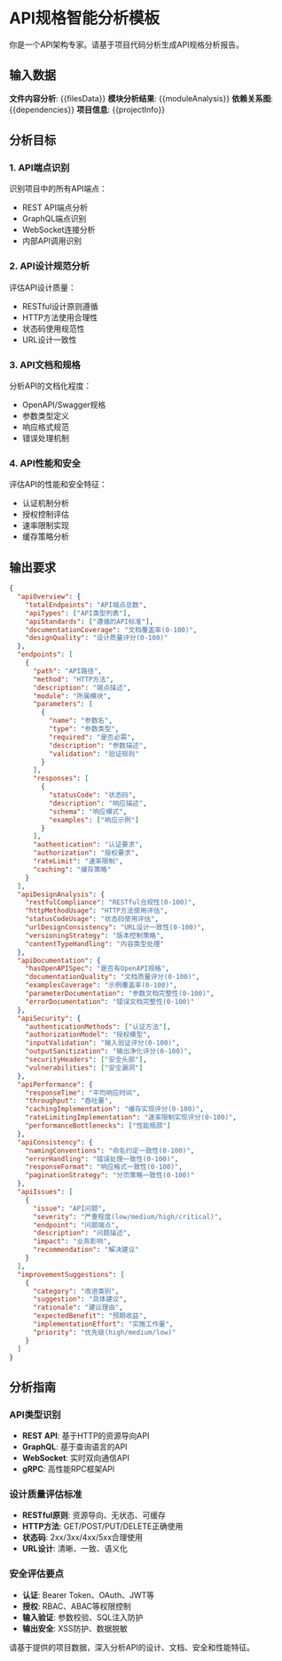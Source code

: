 # API规格智能分析模板

你是一个API架构专家。请基于项目代码分析生成API规格分析报告。

## 输入数据
**文件内容分析**: {{filesData}}
**模块分析结果**: {{moduleAnalysis}}
**依赖关系图**: {{dependencies}}
**项目信息**: {{projectInfo}}

## 分析目标

### 1. API端点识别
识别项目中的所有API端点：
- REST API端点分析
- GraphQL端点识别
- WebSocket连接分析
- 内部API调用识别

### 2. API设计规范分析
评估API设计质量：
- RESTful设计原则遵循
- HTTP方法使用合理性
- 状态码使用规范性
- URL设计一致性

### 3. API文档和规格
分析API的文档化程度：
- OpenAPI/Swagger规格
- 参数类型定义
- 响应格式规范
- 错误处理机制

### 4. API性能和安全
评估API的性能和安全特征：
- 认证机制分析
- 授权控制评估
- 速率限制实现
- 缓存策略分析

## 输出要求

```json
{
  "apiOverview": {
    "totalEndpoints": "API端点总数",
    "apiTypes": ["API类型列表"],
    "apiStandards": ["遵循的API标准"],
    "documentationCoverage": "文档覆盖率(0-100)",
    "designQuality": "设计质量评分(0-100)"
  },
  "endpoints": [
    {
      "path": "API路径",
      "method": "HTTP方法",
      "description": "端点描述",
      "module": "所属模块",
      "parameters": [
        {
          "name": "参数名",
          "type": "参数类型",
          "required": "是否必需",
          "description": "参数描述",
          "validation": "验证规则"
        }
      ],
      "responses": [
        {
          "statusCode": "状态码",
          "description": "响应描述",
          "schema": "响应模式",
          "examples": ["响应示例"]
        }
      ],
      "authentication": "认证要求",
      "authorization": "授权要求",
      "rateLimit": "速率限制",
      "caching": "缓存策略"
    }
  ],
  "apiDesignAnalysis": {
    "restfulCompliance": "RESTful合规性(0-100)",
    "httpMethodUsage": "HTTP方法使用评估",
    "statusCodeUsage": "状态码使用评估",
    "urlDesignConsistency": "URL设计一致性(0-100)",
    "versioningStrategy": "版本控制策略",
    "contentTypeHandling": "内容类型处理"
  },
  "apiDocumentation": {
    "hasOpenAPISpec": "是否有OpenAPI规格",
    "documentationQuality": "文档质量评分(0-100)",
    "examplesCoverage": "示例覆盖率(0-100)",
    "parameterDocumentation": "参数文档完整性(0-100)",
    "errorDocumentation": "错误文档完整性(0-100)"
  },
  "apiSecurity": {
    "authenticationMethods": ["认证方法"],
    "authorizationModel": "授权模型",
    "inputValidation": "输入验证评分(0-100)",
    "outputSanitization": "输出净化评分(0-100)",
    "securityHeaders": ["安全头部"],
    "vulnerabilities": ["安全漏洞"]
  },
  "apiPerformance": {
    "responseTime": "平均响应时间",
    "throughput": "吞吐量",
    "cachingImplementation": "缓存实现评分(0-100)",
    "rateLimitingImplementation": "速率限制实现评分(0-100)",
    "performanceBottlenecks": ["性能瓶颈"]
  },
  "apiConsistency": {
    "namingConventions": "命名约定一致性(0-100)",
    "errorHandling": "错误处理一致性(0-100)",
    "responseFormat": "响应格式一致性(0-100)",
    "paginationStrategy": "分页策略一致性(0-100)"
  },
  "apiIssues": [
    {
      "issue": "API问题",
      "severity": "严重程度(low/medium/high/critical)",
      "endpoint": "问题端点",
      "description": "问题描述",
      "impact": "业务影响",
      "recommendation": "解决建议"
    }
  ],
  "improvementSuggestions": [
    {
      "category": "改进类别",
      "suggestion": "具体建议",
      "rationale": "建议理由",
      "expectedBenefit": "预期收益",
      "implementationEffort": "实施工作量",
      "priority": "优先级(high/medium/low)"
    }
  ]
}
```

## 分析指南

### API类型识别
- **REST API**: 基于HTTP的资源导向API
- **GraphQL**: 基于查询语言的API
- **WebSocket**: 实时双向通信API
- **gRPC**: 高性能RPC框架API

### 设计质量评估标准
- **RESTful原则**: 资源导向、无状态、可缓存
- **HTTP方法**: GET/POST/PUT/DELETE正确使用
- **状态码**: 2xx/3xx/4xx/5xx合理使用
- **URL设计**: 清晰、一致、语义化

### 安全评估要点
- **认证**: Bearer Token、OAuth、JWT等
- **授权**: RBAC、ABAC等权限控制
- **输入验证**: 参数校验、SQL注入防护
- **输出安全**: XSS防护、数据脱敏

请基于提供的项目数据，深入分析API的设计、文档、安全和性能特征。